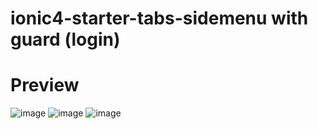 # ionic4-starter-tabs-sidemenu with guard (login)
# Preview

![image](https://github.com/indraraj26/ionic4-starter-tabs-sidemenu/blob/master/src/assets/img/auth.JPG)
![image](https://github.com/indraraj26/ionic4-starter-tabs-sidemenu/blob/master/src/assets/img/ionic%20menu.JPG)
![image](https://github.com/indraraj26/ionic4-starter-tabs-sidemenu/blob/master/src/assets/img/tabs.JPG)
